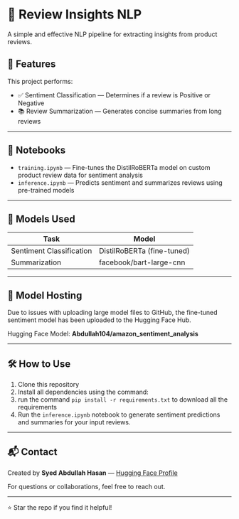 # 📝 Review Insights NLP

A simple and effective NLP pipeline for extracting insights from product reviews.

## 🚀 Features

This project performs:

- ✅ Sentiment Classification — Determines if a review is Positive or Negative  
- 📚 Review Summarization — Generates concise summaries from long reviews

---

## 📂 Notebooks

- `training.ipynb` — Fine-tunes the DistilRoBERTa model on custom product review data for sentiment analysis
- `inference.ipynb` — Predicts sentiment and summarizes reviews using pre-trained models

---

## 🔧 Models Used

| Task | Model |
|------|-------|
| Sentiment Classification | DistilRoBERTa (fine-tuned) |
| Summarization | facebook/bart-large-cnn |

---

## 💾 Model Hosting

Due to issues with uploading large model files to GitHub, the fine-tuned sentiment model has been uploaded to the Hugging Face Hub.

Hugging Face Model: **Abdullah104/amazon_sentiment_analysis**

---

## 🛠️ How to Use

1. Clone this repository  
2. Install all dependencies using the command:
3. run the command `pip install -r requirements.txt` to download all the requirements
4. Run the `inference.ipynb` notebook to generate sentiment predictions and summaries for your input reviews.

---

## 📬 Contact

Created by **Syed Abdullah Hasan** — [Hugging Face Profile](https://huggingface.co/Abdullah104)

For questions or collaborations, feel free to reach out.

---

⭐ Star the repo if you find it helpful!
